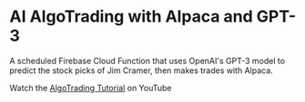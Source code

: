 # AI AlgoTrading with Alpaca and GPT-3

A scheduled Firebase Cloud Function that uses OpenAI's GPT-3 model to predict the stock picks of Jim Cramer, then makes trades with Alpaca. 

Watch the [AlgoTrading Tutorial]() on YouTube
